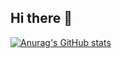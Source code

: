 ## Hi there 👋
[![Anurag's GitHub stats](https://github-readme-stats.vercel.app/api?username=MasterOfFeelingFish)](https://github.com/anuraghazra/github-readme-stats)
<!--
**MasterOfFeelingFish/MasterOfFeelingFish** is a ✨ _special_ ✨ repository because its `README.md` (this file) appears on your GitHub profile.

Here are some ideas to get you started:

- 🔭 I’m currently working on ...
- 🌱 I’m currently learning ...
- 👯 I’m looking to collaborate on ...
- 🤔 I’m looking for help with ...
- 💬 Ask me about ...
- 📫 How to reach me: ...
- 😄 Pronouns: ...
- ⚡ Fun fact: ...
-->
